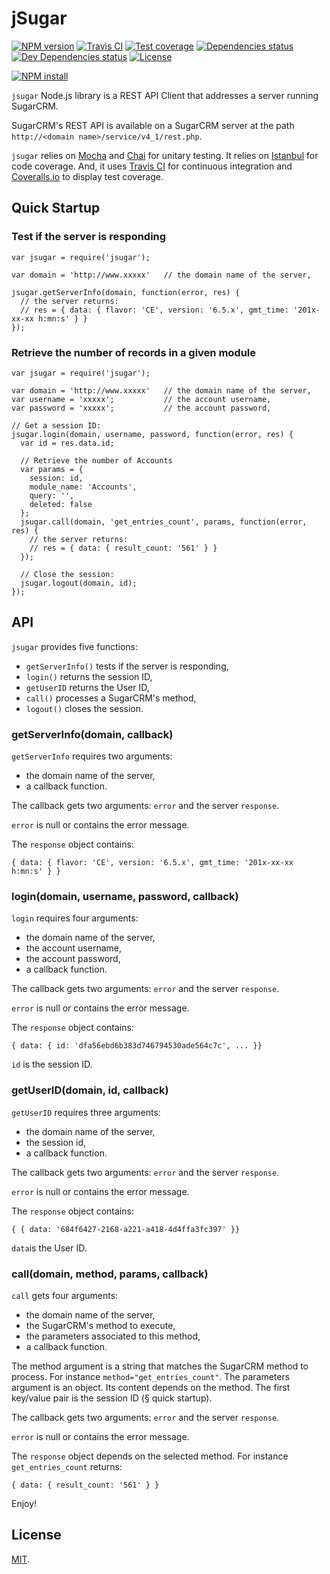 # jSugar

[![NPM version][npm-image]][npm-url]
[![Travis CI][travis-image]][travis-url]
[![Test coverage][coveralls-image]][coveralls-url]
[![Dependencies status][dependencies-image]][dependencies-url]
[![Dev Dependencies status][devdependencies-image]][devdependencies-url]
[![License][license-image]](LICENSE.md)
<!--- [![node version][node-image]][node-url] -->

[![NPM install][npm-install-image]][npm-install-url]

`jsugar` Node.js library is a REST API Client that addresses a server running SugarCRM.

SugarCRM's REST API is available on a SugarCRM server at the path `http://<domain name>/service/v4_1/rest.php`.

`jsugar` relies on [Mocha](https://mochajs.org) and [Chai](http://chaijs.com) for unitary testing. It relies on [Istanbul](https://gotwarlost.github.io/istanbul/) for code coverage. And, it uses [Travis CI](https://travis-ci.org) for continuous integration and [Coveralls.io](https://coveralls.io) to display test coverage.


## Quick Startup

### Test if the server is responding
```
var jsugar = require('jsugar');

var domain = 'http://www.xxxxx'   // the domain name of the server,

jsugar.getServerInfo(domain, function(error, res) {
  // the server returns:
  // res = { data: { flavor: 'CE', version: '6.5.x', gmt_time: '201x-xx-xx h:mn:s' } }
});
```

### Retrieve the number of records in a given module

```
var jsugar = require('jsugar');

var domain = 'http://www.xxxxx'   // the domain name of the server,
var username = 'xxxxx';           // the account username,
var password = 'xxxxx';           // the account password,

// Get a session ID:
jsugar.login(domain, username, password, function(error, res) {
  var id = res.data.id;

  // Retrieve the number of Accounts
  var params = {
    session: id,
    module_name: 'Accounts',
    query: '',
    deleted: false
  };
  jsugar.call(domain, 'get_entries_count', params, function(error, res) {
    // the server returns:
    // res = { data: { result_count: '561' } }
  });

  // Close the session:
  jsugar.logout(domain, id);
});
```

## API

`jsugar` provides five functions:

  * `getServerInfo()`   tests if the server is responding,
  * `login()`           returns the session ID,
  * `getUserID`         returns the User ID,
  *  `call()`           processes a SugarCRM's method,
  * `logout()`          closes the session.


### getServerInfo(domain, callback)

`getServerInfo` requires two arguments:
  * the domain name of the server,
  * a callback function.

The callback gets two arguments: `error` and the server `response`.

`error` is null or contains the error message.

The `response` object contains:
```
{ data: { flavor: 'CE', version: '6.5.x', gmt_time: '201x-xx-xx h:mn:s' } }
```

### login(domain, username, password, callback)

`login` requires four arguments:
  * the domain name of the server,
  * the account username,
  * the account password,
  * a callback function.

The callback gets two arguments: `error` and the server `response`.

`error` is null or contains the error message.

The `response` object contains:
```
{ data: { id: 'dfa56ebd6b383d746794530ade564c7c', ... }}
```

`id` is the session ID.

### getUserID(domain, id, callback)

`getUserID` requires three arguments:
* the domain name of the server,
* the session id,
* a callback function.

The callback gets two arguments: `error` and the server `response`.

`error` is null or contains the error message.

The `response` object contains:
```
{ { data: '684f6427-2168-a221-a418-4d4ffa3fc397' }}
```

`data`is the User ID.

### call(domain, method, params, callback)

`call` gets four arguments:
* the domain name of the server,
* the SugarCRM's method to execute,
* the parameters associated to this method,
* a callback function.

The method argument is a string that matches the SugarCRM method to process. For instance `method="get_entries_count"`. The parameters argument is an object. Its content depends on the method. The first key/value pair is the session ID (§ quick startup).

The callback gets two arguments: `error` and the server `response`.

`error` is null or contains the error message.

The `response` object depends on the selected method. For instance `get_entries_count` returns:
```
{ data: { result_count: '561' } }
```

Enjoy!

## License

[MIT](LICENSE.md).

<!--- URls -->

[npm-image]: https://img.shields.io/npm/v/jsugar.svg?style=flat-square
[npm-install-image]: https://nodei.co/npm/jsugar.png?compact=true
[node-image]: https://img.shields.io/badge/node.js-%3E=_0.10-green.svg?style=flat-square
[download-image]: https://img.shields.io/npm/dm/jsugar.svg?style=flat-square
[travis-image]: https://img.shields.io/travis/jclo/jsugar.svg?style=flat-square
[coveralls-image]: https://img.shields.io/coveralls/jclo/jsugar/master.svg?style=flat-square
[dependencies-image]: https://david-dm.org/jclo/jsugar/status.svg?theme=shields.io
[devdependencies-image]: https://david-dm.org/jclo/jsugar/dev-status.svg?theme=shields.io
[license-image]: https://img.shields.io/npm/l/jsugar.svg?style=flat-square

[npm-url]: https://www.npmjs.com/package/jsugar
[npm-install-url]: https://nodei.co/npm/jsugar
[node-url]: http://nodejs.org/download
[download-url]: https://www.npmjs.com/package/jsugar
[travis-url]: https://travis-ci.org/jclo/jsugar
[coveralls-url]: https://coveralls.io/github/jclo/jsugar?branch=master
[dependencies-url]: https://david-dm.org/jclo/jsugar#info=dependencies
[devdependencies-url]: https://david-dm.org/jclo/jsugar#info=devDependencies
[license-url]: http://opensource.org/licenses/MIT
